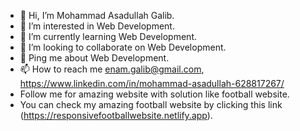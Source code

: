 - 👋 Hi, I’m Mohammad Asadullah Galib.
- 👀 I’m interested in Web Development.
- 🌱 I’m currently learning Web Development.
- 💞️ I’m looking to collaborate on Web Development.
- 💬 Ping me about Web Development.
- 📫 How to reach me enam.galib@gmail.com, https://www.linkedin.com/in/mohammad-asadullah-628817267/
- Follow me for amazing website with solution like football website.
- You can check my amazing football website by clicking this link (https://responsivefootballwebsite.netlify.app).

<!---
Mohammad Asadullah is a ✨ special ✨ repository because its `README.md` (this file) appears on your GitHub profile.
You can click the Preview link to take a look at your changes.
--->

